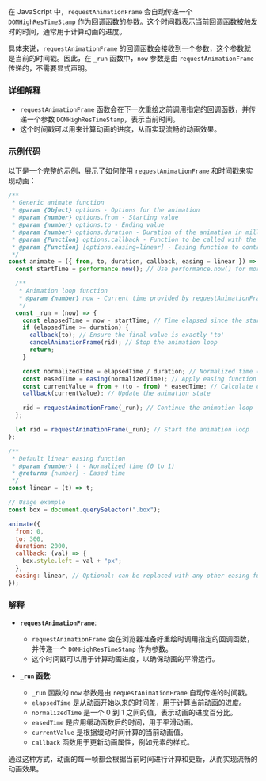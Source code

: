 在 JavaScript 中，`requestAnimationFrame` 会自动传递一个 `DOMHighResTimeStamp` 作为回调函数的参数。这个时间戳表示当前回调函数被触发时的时间，通常用于计算动画的进度。

具体来说，`requestAnimationFrame` 的回调函数会接收到一个参数，这个参数就是当前的时间戳。因此，在 `_run` 函数中，`now` 参数是由 `requestAnimationFrame` 传递的，不需要显式声明。

### 详细解释

- `requestAnimationFrame` 函数会在下一次重绘之前调用指定的回调函数，并传递一个参数 `DOMHighResTimeStamp`，表示当前时间。
- 这个时间戳可以用来计算动画的进度，从而实现流畅的动画效果。

### 示例代码

以下是一个完整的示例，展示了如何使用 `requestAnimationFrame` 和时间戳来实现动画：

```javascript
/**
 * Generic animate function
 * @param {Object} options - Options for the animation
 * @param {number} options.from - Starting value
 * @param {number} options.to - Ending value
 * @param {number} options.duration - Duration of the animation in milliseconds
 * @param {Function} options.callback - Function to be called with the current animated value
 * @param {Function} [options.easing=linear] - Easing function to control the animation pace
 */
const animate = ({ from, to, duration, callback, easing = linear }) => {
  const startTime = performance.now(); // Use performance.now() for more accurate timing

  /**
   * Animation loop function
   * @param {number} now - Current time provided by requestAnimationFrame
   */
  const _run = (now) => {
    const elapsedTime = now - startTime; // Time elapsed since the start of the animation
    if (elapsedTime >= duration) {
      callback(to); // Ensure the final value is exactly 'to'
      cancelAnimationFrame(rid); // Stop the animation loop
      return;
    }

    const normalizedTime = elapsedTime / duration; // Normalized time (0 to 1)
    const easedTime = easing(normalizedTime); // Apply easing function
    const currentValue = from + (to - from) * easedTime; // Calculate current value based on easing
    callback(currentValue); // Update the animation state

    rid = requestAnimationFrame(_run); // Continue the animation loop
  };

  let rid = requestAnimationFrame(_run); // Start the animation loop
};

/**
 * Default linear easing function
 * @param {number} t - Normalized time (0 to 1)
 * @returns {number} - Eased time
 */
const linear = (t) => t;

// Usage example
const box = document.querySelector(".box");

animate({
  from: 0,
  to: 300,
  duration: 2000,
  callback: (val) => {
    box.style.left = val + "px";
  },
  easing: linear, // Optional: can be replaced with any other easing function
});
```

### 解释

- **`requestAnimationFrame`**:

  - `requestAnimationFrame` 会在浏览器准备好重绘时调用指定的回调函数，并传递一个 `DOMHighResTimeStamp` 作为参数。
  - 这个时间戳可以用于计算动画进度，以确保动画的平滑运行。

- **`_run` 函数**:

  - `_run` 函数的 `now` 参数是由 `requestAnimationFrame` 自动传递的时间戳。
  - `elapsedTime` 是从动画开始以来的时间差，用于计算当前动画的进度。
  - `normalizedTime` 是一个 0 到 1 之间的值，表示动画的进度百分比。
  - `easedTime` 是应用缓动函数后的时间，用于平滑动画。
  - `currentValue` 是根据缓动时间计算的当前动画值。
  - `callback` 函数用于更新动画属性，例如元素的样式。

通过这种方式，动画的每一帧都会根据当前时间进行计算和更新，从而实现流畅的动画效果。
